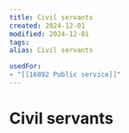 ```yaml
---
title: Civil servants
created: 2024-12-01
modified: 2024-12-01
tags: 
alias: Civil servants

usedFor:
- "[[16892 Public service]]"
---
```

# Civil servants
